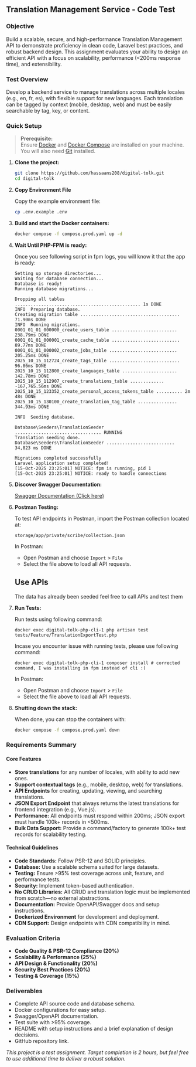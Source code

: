 ## Translation Management Service - Code Test

### Objective
Build a scalable, secure, and high-performance Translation Management API to demonstrate proficiency in clean code, Laravel best practices, and robust backend design. This assignment evaluates your ability to design an efficient API with a focus on scalability, performance (<200ms response time), and extensibility.

### Test Overview
Develop a backend service to manage translations across multiple locales (e.g., en, fr, es), with flexible support for new languages. Each translation can be tagged by context (mobile, desktop, web) and must be easily searchable by tag, key, or content.

### Quick Setup

> **Prerequisite:**  
> Ensure [Docker](https://docs.docker.com/get-docker/) and [Docker Compose](https://docs.docker.com/compose/) are installed on your machine.  
> You will also need [Git](https://git-scm.com/) installed.

1. **Clone the project:**

   ```bash
   git clone https://github.com/hassaans208/digital-tolk.git
   cd digital-tolk
   ```

2. **Copy Environment File**

    Copy the example environment file:
     ```bash
     cp .env.example .env
     ```

3. **Build and start the Docker containers:**

   ```bash
   docker compose -f compose.prod.yaml up -d
   ```

4. **Wait Until PHP-FPM is ready:**

   Once you see following script in fpm logs, you will know it that the app is ready:

   ```
   Setting up storage directories...
   Waiting for database connection...
   Database is ready!
   Running database migrations...

   Dropping all tables ................................................ 1s DONE
   INFO  Preparing database.  
   Creating migration table ...................................... 71.90ms DONE
   INFO  Running migrations.  
   0001_01_01_000000_create_users_table ......................... 238.79ms DONE
   0001_01_01_000001_create_cache_table .......................... 89.77ms DONE
   0001_01_01_000002_create_jobs_table .......................... 205.25ms DONE
   2025_10_15_112724_create_tags_table ........................... 96.86ms DONE
   2025_10_15_112800_create_languages_table ..................... 142.78ms DONE
   2025_10_15_112907_create_translations_table ............. -167,765.56ms DONE
   2025_10_15_123352_create_personal_access_tokens_table .......... 2m 48s DONE
   2025_10_15_130100_create_translation_tag_table ............... 344.93ms DONE

   INFO  Seeding database.  

   Database\Seeders\TranslationSeeder ................................. RUNNING  
   Translation seeding done.
   Database\Seeders\TranslationSeeder .......................... 34,823 ms DONE  

   Migrations completed successfully
   Laravel application setup completed!
   [15-Oct-2025 23:25:01] NOTICE: fpm is running, pid 1
   [15-Oct-2025 23:25:01] NOTICE: ready to handle connections
   ```

5. **Discover Swagger Documentation:**

   [Swagger Documentation (Click here)](http://localhost/docs)


6. **Postman Testing:**

    To test API endpoints in Postman, import the Postman collection located at:

    ```
    storage/app/private/scribe/collection.json
    ```

    In Postman:  
    - Open Postman and choose `Import` > `File`
    - Select the file above to load all API requests.

    ## Use APIs

    The data has already been seeded feel free to call APIs and test them

6. **Run Tests:**

   Run tests using following command:

    ```
    docker exec digital-tolk-php-cli-1 php artisan test tests/Feature/TranslationExportTest.php
    ```

   Incase you encounter issue with running tests, please use following command:
    ```
    docker exec digital-tolk-php-cli-1 composer install # corrected command, I was installing in fpm instead of cli :(
    ```

   In Postman:  
    - Open Postman and choose `Import` > `File`
    - Select the file above to load all API requests.

7. **Shutting down the stack:**

    When done, you can stop the containers with:

    ```bash
    docker compose -f compose.prod.yaml down
    ```

### Requirements Summary

#### Core Features
- **Store translations** for any number of locales, with ability to add new ones.
- **Support contextual tags** (e.g., mobile, desktop, web) for translations.
- **API Endpoints** for creating, updating, viewing, and searching translations.
- **JSON Export Endpoint** that always returns the latest translations for frontend integration (e.g., Vue.js).
- **Performance:** All endpoints must respond within 200ms; JSON export must handle 100k+ records in <500ms.
- **Bulk Data Support:** Provide a command/factory to generate 100k+ test records for scalability testing.

#### Technical Guidelines
- **Code Standards:** Follow PSR-12 and SOLID principles.
- **Database:** Use a scalable schema suited for large datasets.
- **Testing:** Ensure >95% test coverage across unit, feature, and performance tests.
- **Security:** Implement token-based authentication.
- **No CRUD Libraries:** All CRUD and translation logic must be implemented from scratch—no external abstractions.
- **Documentation:** Provide OpenAPI/Swagger docs and setup instructions.
- **Dockerized Environment** for development and deployment.
- **CDN Support:** Design endpoints with CDN compatibility in mind.

### Evaluation Criteria
- **Code Quality & PSR-12 Compliance (20%)**
- **Scalability & Performance (25%)**
- **API Design & Functionality (20%)**
- **Security Best Practices (20%)**
- **Testing & Coverage (15%)**

### Deliverables
- Complete API source code and database schema.
- Docker configurations for easy setup.
- Swagger/OpenAPI documentation.
- Test suite with >95% coverage.
- README with setup instructions and a brief explanation of design decisions.
- GitHub repository link.

*This project is a test assignment. Target completion is 2 hours, but feel free to use additional time to deliver a robust solution.*
